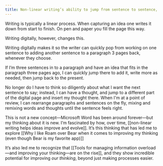 ```yaml
---
title: Non-linear writing’s ability to jump from sentence to sentence, idea to idea, changes the way the mind thinks through ideas
---
```

Writing is typically a linear process. When capturing an idea one writes it down from start to finish. On pen and paper you fill the page this way.

Writing digitally, however, changes this.

Writing digitally makes it so the writer can quickly pop from working on one sentence to adding another sentence to a paragraph 3 pages back, whenever they choose.

If I’m three sentences in to a paragraph and have an idea that fits in the paragraph three pages ago, I can quickly jump there to add it, write more as needed, then jump back to the present.

No longer do I have to think so diligently about what I want the next sentence to say; instead, I can have a thought, and jump to a different part of the digital page and insert my thought there. When I'm at a point of review, I can rearrange paragraphs and sentences on the fly, mixing and remixing words and thoughts until the sentence feels right.

This is not a new concept—Microsoft Word has been around forever—but my thinking about it is new. I’m fascinated by how, over time, [[non-linear writing helps ideas improve and evolve]]. It’s this thinking that has led me to explore [[Why I like Roam over Bear when it comes to improving my thinking (even though Bear is my favorite app)]]

It’s also led me to recognize that [[Tools for managing information overload—and improving your thinking—are on the rise]], and they show incredible potential for improving *our thinking*, beyond just making processes easier.
